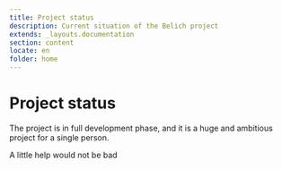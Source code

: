 ```yaml
---
title: Project status
description: Current situation of the Belich project
extends: _layouts.documentation
section: content
locate: en
folder: home
---
```


# Project status

The project is in full development phase, and it is a huge and ambitious project for a single person.

<div class="alert info">A little help would not be bad</div>

